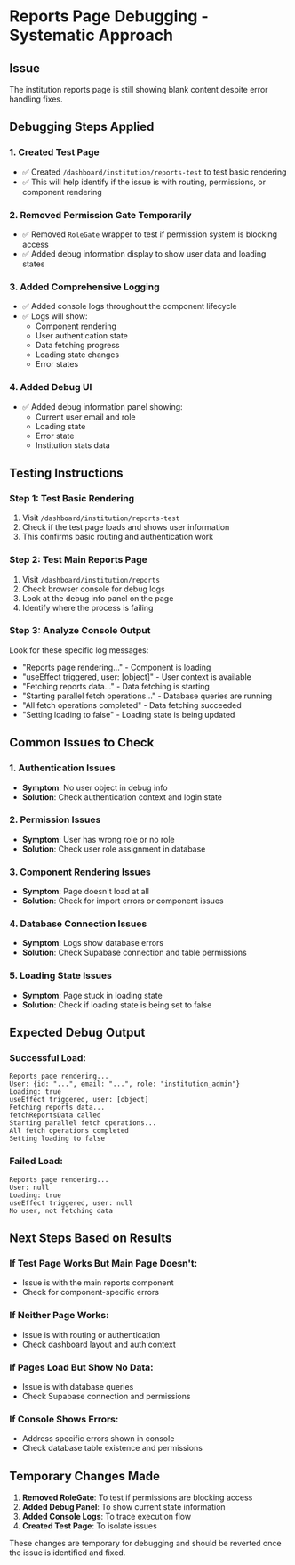 # Reports Page Debugging - Systematic Approach

## Issue
The institution reports page is still showing blank content despite error handling fixes.

## Debugging Steps Applied

### 1. Created Test Page
- ✅ Created `/dashboard/institution/reports-test` to test basic rendering
- ✅ This will help identify if the issue is with routing, permissions, or component rendering

### 2. Removed Permission Gate Temporarily
- ✅ Removed `RoleGate` wrapper to test if permission system is blocking access
- ✅ Added debug information display to show user data and loading states

### 3. Added Comprehensive Logging
- ✅ Added console logs throughout the component lifecycle
- ✅ Logs will show:
  - Component rendering
  - User authentication state
  - Data fetching progress
  - Loading state changes
  - Error states

### 4. Added Debug UI
- ✅ Added debug information panel showing:
  - Current user email and role
  - Loading state
  - Error state
  - Institution stats data

## Testing Instructions

### Step 1: Test Basic Rendering
1. Visit `/dashboard/institution/reports-test`
2. Check if the test page loads and shows user information
3. This confirms basic routing and authentication work

### Step 2: Test Main Reports Page
1. Visit `/dashboard/institution/reports`
2. Check browser console for debug logs
3. Look at the debug info panel on the page
4. Identify where the process is failing

### Step 3: Analyze Console Output
Look for these specific log messages:
- "Reports page rendering..." - Component is loading
- "useEffect triggered, user: [object]" - User context is available
- "Fetching reports data..." - Data fetching is starting
- "Starting parallel fetch operations..." - Database queries are running
- "All fetch operations completed" - Data fetching succeeded
- "Setting loading to false" - Loading state is being updated

## Common Issues to Check

### 1. Authentication Issues
- **Symptom**: No user object in debug info
- **Solution**: Check authentication context and login state

### 2. Permission Issues
- **Symptom**: User has wrong role or no role
- **Solution**: Check user role assignment in database

### 3. Component Rendering Issues
- **Symptom**: Page doesn't load at all
- **Solution**: Check for import errors or component issues

### 4. Database Connection Issues
- **Symptom**: Logs show database errors
- **Solution**: Check Supabase connection and table permissions

### 5. Loading State Issues
- **Symptom**: Page stuck in loading state
- **Solution**: Check if loading state is being set to false

## Expected Debug Output

### Successful Load:
```
Reports page rendering...
User: {id: "...", email: "...", role: "institution_admin"}
Loading: true
useEffect triggered, user: [object]
Fetching reports data...
fetchReportsData called
Starting parallel fetch operations...
All fetch operations completed
Setting loading to false
```

### Failed Load:
```
Reports page rendering...
User: null
Loading: true
useEffect triggered, user: null
No user, not fetching data
```

## Next Steps Based on Results

### If Test Page Works But Main Page Doesn't:
- Issue is with the main reports component
- Check for component-specific errors

### If Neither Page Works:
- Issue is with routing or authentication
- Check dashboard layout and auth context

### If Pages Load But Show No Data:
- Issue is with database queries
- Check Supabase connection and permissions

### If Console Shows Errors:
- Address specific errors shown in console
- Check database table existence and permissions

## Temporary Changes Made

1. **Removed RoleGate**: To test if permissions are blocking access
2. **Added Debug Panel**: To show current state information
3. **Added Console Logs**: To trace execution flow
4. **Created Test Page**: To isolate issues

These changes are temporary for debugging and should be reverted once the issue is identified and fixed.